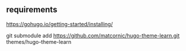## requirements

https://gohugo.io/getting-started/installing/


git submodule add https://github.com/matcornic/hugo-theme-learn.git themes/hugo-theme-learn
